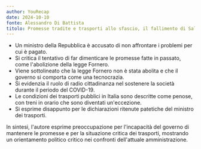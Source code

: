 ```yaml
---
author: YouRecap
date: 2024-10-10
fonte: Alessandro Di Battista
titolo: Promesse tradite e trasporti allo sfascio, il fallimento di Salvini e della Lega
---
```


- Un ministro della Repubblica è accusato di non affrontare i problemi per cui è pagato.
- Si critica il tentativo di far dimenticare le promesse fatte in passato, come l'abolizione della legge Fornero.
- Viene sottolineato che la legge Fornero non è stata abolita e che il governo si comporta come una tecnocrazia.
- Si evidenzia il ruolo di radio cittadinanza nel sostenere la società durante il periodo del COVID-19.
- Le condizioni dei trasporti pubblici in Italia sono descritte come penose, con treni in orario che sono diventati un'eccezione.
- Si esprime disappunto per le dichiarazioni ritenute patetiche del ministro dei trasporti.

In sintesi, l'autore esprime preoccupazione per l'incapacità del governo di mantenere le promesse e per la situazione critica dei trasporti, mostrando un orientamento politico critico nei confronti dell'attuale amministrazione.
